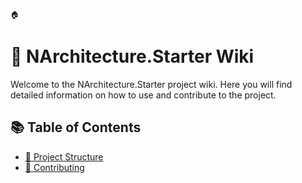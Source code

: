 `🏠`

# 📘 NArchitecture.Starter Wiki

Welcome to the NArchitecture.Starter project wiki. Here you will find detailed information on how to use and contribute to the project.

## 📚 Table of Contents
- [📂 Project Structure](./Project/README.md)
- [🤝 Contributing](./Contributing/README.md)
